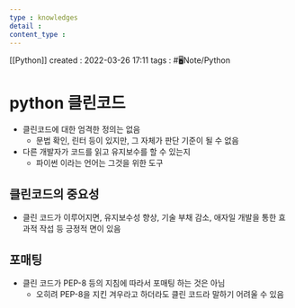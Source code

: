 ```yaml
---
type : knowledges
detail : 
content_type :
---
```


[[Python]]
created : 2022-03-26 17:11
tags : #🖥️Note/Python  

# python 클린코드
- 클린코드에 대한 엄격한 정의는 없음
	- 문법 확인, 린터 등이 있지만, 그 자체가 판단 기준이 될 수 없음
- 다른 개발자가 코드를 읽고 유지보수를 할 수 있는지
	- 파이썬 이라는 언어는 그것을 위한 도구

## 클린코드의 중요성
- 클린 코드가 이루어지면, 유지보수성 향상, 기술 부채 감소, 애자일 개발을 통한 효과적 작섭 등 긍정적 면이 있음

## 포매팅
- 클린 코드가 PEP-8 등의 지침에 따라서 포매팅 하는 것은 아님
	- 오히려 PEP-8을 지킨 겨우라고 하더라도 클린 코드라 말하기 어려울 수 있음
